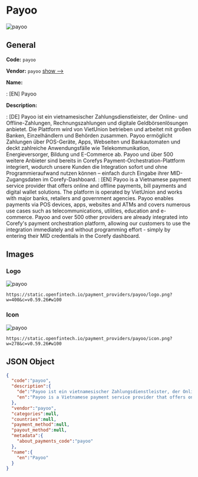 
# Payoo 
![payoo](https://static.openfintech.io/payment_providers/payoo/logo.png?w=400&c=v0.59.26#w100)  

## General 
 
**Code:** `payoo` 
 
**Vendor:** `payoo` [show -->](/vendors/payoo/) 
 
**Name:** 
 
:	[EN] Payoo 
 
**Description:** 
 
: [DE] Payoo ist ein vietnamesischer Zahlungsdienstleister, der Online- und Offline-Zahlungen, Rechnungszahlungen und digitale Geldbörsenlösungen anbietet. Die Plattform wird von VietUnion betrieben und arbeitet mit großen Banken, Einzelhändlern und Behörden zusammen. Payoo ermöglicht Zahlungen über POS-Geräte, Apps, Webseiten und Bankautomaten und deckt zahlreiche Anwendungsfälle wie Telekommunikation, Energieversorger, Bildung und E-Commerce ab. Payoo und über 500 weitere Anbieter sind bereits in Corefys Payment-Orchestration-Plattform integriert, wodurch unsere Kunden die Integration sofort und ohne Programmieraufwand nutzen können – einfach durch Eingabe ihrer MID-Zugangsdaten im Corefy-Dashboard. 
: [EN] Payoo is a Vietnamese payment service provider that offers online and offline payments, bill payments and digital wallet solutions. The platform is operated by VietUnion and works with major banks, retailers and government agencies. Payoo enables payments via POS devices, apps, websites and ATMs and covers numerous use cases such as telecommunications, utilities, education and e-commerce. Payoo and over 500 other providers are already integrated into Corefy's payment orchestration platform, allowing our customers to use the integration immediately and without programming effort - simply by entering their MID credentials in the Corefy dashboard. 
 

## Images 

### Logo 
 
![payoo](https://static.openfintech.io/payment_providers/payoo/logo.png?w=400&c=v0.59.26#w100)  

```
https://static.openfintech.io/payment_providers/payoo/logo.png?w=400&c=v0.59.26#w100
```  

### Icon 
 
![payoo](https://static.openfintech.io/payment_providers/payoo/icon.png?w=278&c=v0.59.26#w100)  

```
https://static.openfintech.io/payment_providers/payoo/icon.png?w=278&c=v0.59.26#w100
```  

## JSON Object 

```json
{
  "code":"payoo",
  "description":{
    "de":"Payoo ist ein vietnamesischer Zahlungsdienstleister, der Online- und Offline-Zahlungen, Rechnungszahlungen und digitale Geldb\u00f6rsenl\u00f6sungen anbietet. Die Plattform wird von VietUnion betrieben und arbeitet mit gro\u00dfen Banken, Einzelh\u00e4ndlern und Beh\u00f6rden zusammen. Payoo erm\u00f6glicht Zahlungen \u00fcber POS-Ger\u00e4te, Apps, Webseiten und Bankautomaten und deckt zahlreiche Anwendungsf\u00e4lle wie Telekommunikation, Energieversorger, Bildung und E-Commerce ab. Payoo und \u00fcber 500 weitere Anbieter sind bereits in Corefys Payment-Orchestration-Plattform integriert, wodurch unsere Kunden die Integration sofort und ohne Programmieraufwand nutzen k\u00f6nnen \u2013 einfach durch Eingabe ihrer MID-Zugangsdaten im Corefy-Dashboard.",
    "en":"Payoo is a Vietnamese payment service provider that offers online and offline payments, bill payments and digital wallet solutions. The platform is operated by VietUnion and works with major banks, retailers and government agencies. Payoo enables payments via POS devices, apps, websites and ATMs and covers numerous use cases such as telecommunications, utilities, education and e-commerce. Payoo and over 500 other providers are already integrated into Corefy's payment orchestration platform, allowing our customers to use the integration immediately and without programming effort - simply by entering their MID credentials in the Corefy dashboard."
  },
  "vendor":"payoo",
  "categories":null,
  "countries":null,
  "payment_method":null,
  "payout_method":null,
  "metadata":{
    "about_payments_code":"payoo"
  },
  "name":{
    "en":"Payoo"
  }
}
```  
